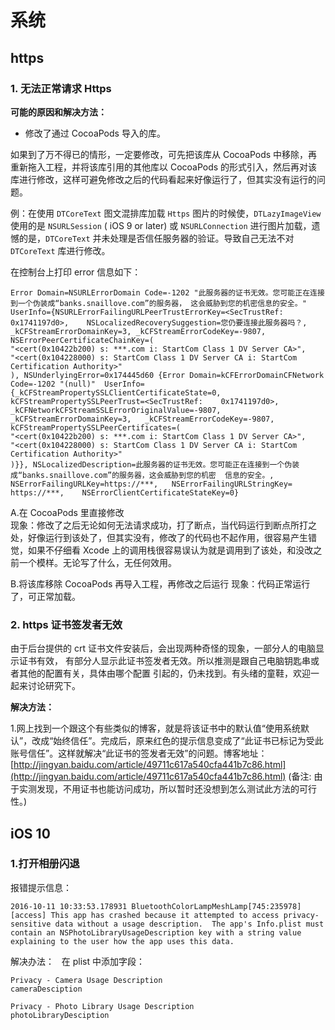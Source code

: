 # 系统

## https 
   
### 1. 无法正常请求 Https

**可能的原因和解决方法：**

+ 修改了通过 CocoaPods 导入的库。

如果到了万不得已的情形，一定要修改，可先把该库从 CocoaPods 中移除，再重新拖入工程，并将该库引用的其他库以 CocoaPods 的形式引入，然后再对该库进行修改，这样可避免修改之后的代码看起来好像运行了，但其实没有运行的问题。

例：在使用 `DTCoreText` 图文混排库加载 `Https` 图片的时候使，`DTLazyImageView` 使用的是 `NSURLSession` ( iOS 9 or later) 或 `NSURLConnection` 进行图片加载，遗憾的是，`DTCoreText` 并未处理是否信任服务器的验证。导致自己无法不对 `DTCoreText` 库进行修改。    

在控制台上打印 error 信息如下：

    Error Domain=NSURLErrorDomain Code=-1202 "此服务器的证书无效。您可能正在连接到一个伪装成“banks.snaillove.com”的服务器，	这会威胁到您的机密信息的安全。" UserInfo={NSURLErrorFailingURLPeerTrustErrorKey=<SecTrustRef: 0x1741197d0>, 	NSLocalizedRecoverySuggestion=您仍要连接此服务器吗？, _kCFStreamErrorDomainKey=3, _kCFStreamErrorCodeKey=-9807, 	NSErrorPeerCertificateChainKey=(
    "<cert(0x10422b200) s: ***.com i: StartCom Class 1 DV Server CA>",
    "<cert(0x104228000) s: StartCom Class 1 DV Server CA i: StartCom Certification Authority>"
	), NSUnderlyingError=0x174445d60 {Error Domain=kCFErrorDomainCFNetwork Code=-1202 "(null)" 	UserInfo={_kCFStreamPropertySSLClientCertificateState=0, kCFStreamPropertySSLPeerTrust=<SecTrustRef: 	0x1741197d0>, _kCFNetworkCFStreamSSLErrorOriginalValue=-9807, _kCFStreamErrorDomainKey=3, 	_kCFStreamErrorCodeKey=-9807, kCFStreamPropertySSLPeerCertificates=(
    "<cert(0x10422b200) s: ***.com i: StartCom Class 1 DV Server CA>",
    "<cert(0x104228000) s: StartCom Class 1 DV Server CA i: StartCom Certification Authority>"
	)}}, NSLocalizedDescription=此服务器的证书无效。您可能正在连接到一个伪装成“banks.snaillove.com”的服务器，这会威胁到您的机密	信息的安全。, NSErrorFailingURLKey=https://***, 	NSErrorFailingURLStringKey= https://***, 	NSErrorClientCertificateStateKey=0}


A.在 CocoaPods 里直接修改    
现象：修改了之后无论如何无法请求成功，打了断点，当代码运行到断点所打之处，好像运行到该处了，但其实没有，修改了的代码也不起作用，很容易产生错觉，如果不仔细看 Xcode 上的调用栈很容易误认为就是调用到了该处，和没改之前一个模样。无论写了什么，无任何效用。

B.将该库移除 CocoaPods 再导入工程，再修改之后运行
现象：代码正常运行了，可正常加载。

### 2. https 证书签发者无效

由于后台提供的 crt 证书文件安装后，会出现两种奇怪的现象，一部分人的电脑显示证书有效，
有部分人显示此证书签发者无效。所以推测是跟自己电脑钥匙串或者其他的配置有关，具体由哪个配置
引起的，仍未找到。有头绪的童鞋，欢迎一起来讨论研究下。

**解决方法：**

1.网上找到一个跟这个有些类似的博客，就是将该证书中的默认值“使用系统默认”，改成“始终信任”。完成后，原来红色的提示信息变成了“此证书已标记为受此账号信任”。这样就解决“此证书的签发者无效”的问题。博客地址：[http://jingyan.baidu.com/article/49711c617a540cfa441b7c86.html](http://jingyan.baidu.com/article/49711c617a540cfa441b7c86.html)
(备注: 由于实测发现，不用证书也能访问成功，所以暂时还没想到怎么测试此方法的可行性。)

## iOS 10 

### 1.打开相册闪退  


报错提示信息：

```   
2016-10-11 10:33:53.178931 BluetoothColorLampMeshLamp[745:235978] [access] This app has crashed because it attempted to access privacy-sensitive data without a usage description.  The app's Info.plist must contain an NSPhotoLibraryUsageDescription key with a string value explaining to the user how the app uses this data.
```

解决办法：   
在 plist 中添加字段：    

```  
Privacy - Camera Usage Description         
cameraDesciption      

Privacy - Photo Library Usage Description      
photoLibraryDesciption      
```
